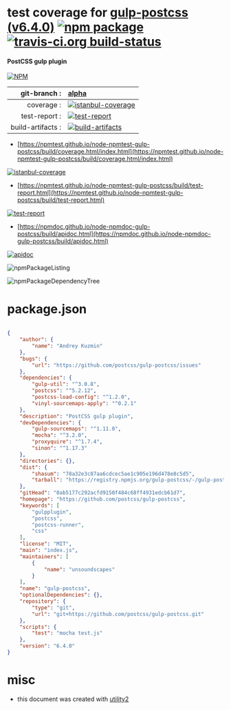 # test coverage for  [gulp-postcss (v6.4.0)](https://github.com/postcss/gulp-postcss)  [![npm package](https://img.shields.io/npm/v/npmtest-gulp-postcss.svg?style=flat-square)](https://www.npmjs.org/package/npmtest-gulp-postcss) [![travis-ci.org build-status](https://api.travis-ci.org/npmtest/node-npmtest-gulp-postcss.svg)](https://travis-ci.org/npmtest/node-npmtest-gulp-postcss)
#### PostCSS gulp plugin

[![NPM](https://nodei.co/npm/gulp-postcss.png?downloads=true&downloadRank=true&stars=true)](https://www.npmjs.com/package/gulp-postcss)

| git-branch : | [alpha](https://github.com/npmtest/node-npmtest-gulp-postcss/tree/alpha)|
|--:|:--|
| coverage : | [![istanbul-coverage](https://npmtest.github.io/node-npmtest-gulp-postcss/build/coverage.badge.svg)](https://npmtest.github.io/node-npmtest-gulp-postcss/build/coverage.html/index.html)|
| test-report : | [![test-report](https://npmtest.github.io/node-npmtest-gulp-postcss/build/test-report.badge.svg)](https://npmtest.github.io/node-npmtest-gulp-postcss/build/test-report.html)|
| build-artifacts : | [![build-artifacts](https://npmtest.github.io/node-npmtest-gulp-postcss/glyphicons_144_folder_open.png)](https://github.com/npmtest/node-npmtest-gulp-postcss/tree/gh-pages/build)|

- [https://npmtest.github.io/node-npmtest-gulp-postcss/build/coverage.html/index.html](https://npmtest.github.io/node-npmtest-gulp-postcss/build/coverage.html/index.html)

[![istanbul-coverage](https://npmtest.github.io/node-npmtest-gulp-postcss/build/screenCapture.buildCi.browser.%252Ftmp%252Fbuild%252Fcoverage.lib.html.png)](https://npmtest.github.io/node-npmtest-gulp-postcss/build/coverage.html/index.html)

- [https://npmtest.github.io/node-npmtest-gulp-postcss/build/test-report.html](https://npmtest.github.io/node-npmtest-gulp-postcss/build/test-report.html)

[![test-report](https://npmtest.github.io/node-npmtest-gulp-postcss/build/screenCapture.buildCi.browser.%252Ftmp%252Fbuild%252Ftest-report.html.png)](https://npmtest.github.io/node-npmtest-gulp-postcss/build/test-report.html)

- [https://npmdoc.github.io/node-npmdoc-gulp-postcss/build/apidoc.html](https://npmdoc.github.io/node-npmdoc-gulp-postcss/build/apidoc.html)

[![apidoc](https://npmdoc.github.io/node-npmdoc-gulp-postcss/build/screenCapture.buildCi.browser.%252Ftmp%252Fbuild%252Fapidoc.html.png)](https://npmdoc.github.io/node-npmdoc-gulp-postcss/build/apidoc.html)

![npmPackageListing](https://npmtest.github.io/node-npmtest-gulp-postcss/build/screenCapture.npmPackageListing.svg)

![npmPackageDependencyTree](https://npmtest.github.io/node-npmtest-gulp-postcss/build/screenCapture.npmPackageDependencyTree.svg)



# package.json

```json

{
    "author": {
        "name": "Andrey Kuzmin"
    },
    "bugs": {
        "url": "https://github.com/postcss/gulp-postcss/issues"
    },
    "dependencies": {
        "gulp-util": "^3.0.8",
        "postcss": "^5.2.12",
        "postcss-load-config": "^1.2.0",
        "vinyl-sourcemaps-apply": "^0.2.1"
    },
    "description": "PostCSS gulp plugin",
    "devDependencies": {
        "gulp-sourcemaps": "^1.11.0",
        "mocha": "^3.2.0",
        "proxyquire": "^1.7.4",
        "sinon": "^1.17.3"
    },
    "directories": {},
    "dist": {
        "shasum": "78a32e3c87aa6cdcec5ae1c905e196d478e8c5d5",
        "tarball": "https://registry.npmjs.org/gulp-postcss/-/gulp-postcss-6.4.0.tgz"
    },
    "gitHead": "0ab5177c292acfd9150f484c68ff4931edcb61d7",
    "homepage": "https://github.com/postcss/gulp-postcss",
    "keywords": [
        "gulpplugin",
        "postcss",
        "postcss-runner",
        "css"
    ],
    "license": "MIT",
    "main": "index.js",
    "maintainers": [
        {
            "name": "unsoundscapes"
        }
    ],
    "name": "gulp-postcss",
    "optionalDependencies": {},
    "repository": {
        "type": "git",
        "url": "git+https://github.com/postcss/gulp-postcss.git"
    },
    "scripts": {
        "test": "mocha test.js"
    },
    "version": "6.4.0"
}
```



# misc
- this document was created with [utility2](https://github.com/kaizhu256/node-utility2)

